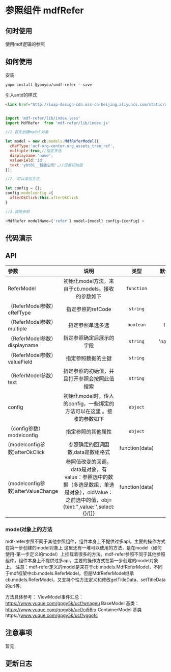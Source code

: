 
# 参照组件 mdfRefer 

## 何时使用

使用mdf逻辑的参照

## 如何使用
安装
```shell
ynpm install @yonyou/smdf-refer --save
```
引入antd的样式

```html
<link href="http://iuap-design-cdn.oss-cn-beijing.aliyuncs.com/static/antd/antd.css" rel="stylesheet" type="text/css">

```

```javascript

import 'mdf-refer/lib/index.less'
import MdfRefer  from 'mdf-refer/lib/index.js'

//1.首先创建model对象

let model = new cb.models.MdfReferModel({
  cRefType:'ucf-org-center.org_assets_tree_ref',
  multiple:true,//指定多选
  displayname:'name',
  valueField:'id',
  text:'ybt01__智能公司',//设置初始值
});

//2. 可以添加方法

let config = {};
config.modelconfig ={
  afterOkClick:this.afterOkClick
}

//3.调用参照

<MdfRefer modelName={'refer'} model={model} config={config} >


```

## 代码演示


## API 

|参数|说明|类型|默认值|
|:--|:---:|:--:|---:|
| ReferModel | 初始化model方法，来自于cb.models。接收的参数如下| `function` | - 
| （ReferModel参数）cRefType | 指定参照的refCode | `string` | -
| （ReferModel参数）multiple | 指定参照单选多选 | `boolean` | false
| （ReferModel参数）displayname | 指定参照确定后展示的字段 | `string` | 'name'
| （ReferModel参数）valueField | 指定参照数据的主键  | `string` | 'id'
| （ReferModel参数）text | 指定参照的初始值，并且打开参照会按照此值搜索 | `string` | ''
|  config | 初始化model时，传入的config，一些绑定的方法可以在这里 。接收的参数如下| `object` | {}
| （config参数）modelconfig | 指定参照的其他属性 | `object` | 
| (modelconfig参数)afterOkClick  | 参照确定的回调函数,data是数组格式 | function(data) | -
| (modelconfig参数)afterValueChange  | 参照值改变的回调。data是对象，有value：参照选中的数据（多选是数组，单选是对象），oldValue：之前选中的值，obj={text:'',value:'',select:{}/[]}| function(data) | -

### model对象上的方法

mdf-refer参照不同于其他参照组件，组件本身上不提供过多api，主要的操作方式在第一步创建的model对象上
这里还有一堆可以使用的方法，是在model（如何使用-第一步定义的model）上挂载着很多的方法。mdf-refer参照不同于其他参照组件，组件本身上不提供过多api，主要的操作方式在第一步创建的model对象上。
注意：mdf-refer定义的model是来在于cb.models.MdfReferModel，不同于mdf框架中cb.models.ReferModel。但是MdfReferModel继承cb.models.ReferModel，又支持个性方法定义和修改getTitleData、setTitleData的url等。

方法具体参考：
ViewModel事件汇总：https://www.yuque.com/gpgy5k/ucf/wnageu
BaseModel 基类：https://www.yuque.com/gpgy5k/ucf/oi56rx
ContainerModel 基类https://www.yuque.com/gpgy5k/ucf/vgqofc

## 注意事项

暂无

## 更新日志

